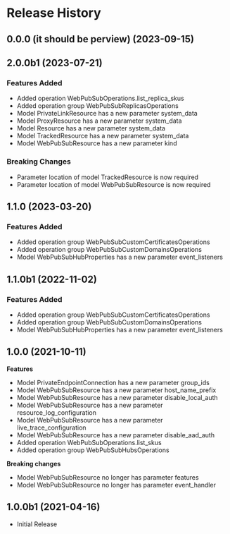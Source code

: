 # Release History

## 0.0.0 (it should be perview) (2023-09-15)



## 2.0.0b1 (2023-07-21)

### Features Added

  - Added operation WebPubSubOperations.list_replica_skus
  - Added operation group WebPubSubReplicasOperations
  - Model PrivateLinkResource has a new parameter system_data
  - Model ProxyResource has a new parameter system_data
  - Model Resource has a new parameter system_data
  - Model TrackedResource has a new parameter system_data
  - Model WebPubSubResource has a new parameter kind

### Breaking Changes

  - Parameter location of model TrackedResource is now required
  - Parameter location of model WebPubSubResource is now required

## 1.1.0 (2023-03-20)

### Features Added

  - Added operation group WebPubSubCustomCertificatesOperations
  - Added operation group WebPubSubCustomDomainsOperations
  - Model WebPubSubHubProperties has a new parameter event_listeners

## 1.1.0b1 (2022-11-02)

### Features Added

  - Added operation group WebPubSubCustomCertificatesOperations
  - Added operation group WebPubSubCustomDomainsOperations
  - Model WebPubSubHubProperties has a new parameter event_listeners

## 1.0.0 (2021-10-11)

**Features**

  - Model PrivateEndpointConnection has a new parameter group_ids
  - Model WebPubSubResource has a new parameter host_name_prefix
  - Model WebPubSubResource has a new parameter disable_local_auth
  - Model WebPubSubResource has a new parameter resource_log_configuration
  - Model WebPubSubResource has a new parameter live_trace_configuration
  - Model WebPubSubResource has a new parameter disable_aad_auth
  - Added operation WebPubSubOperations.list_skus
  - Added operation group WebPubSubHubsOperations

**Breaking changes**

  - Model WebPubSubResource no longer has parameter features 
  - Model WebPubSubResource no longer has parameter event_handler

## 1.0.0b1 (2021-04-16)

* Initial Release

